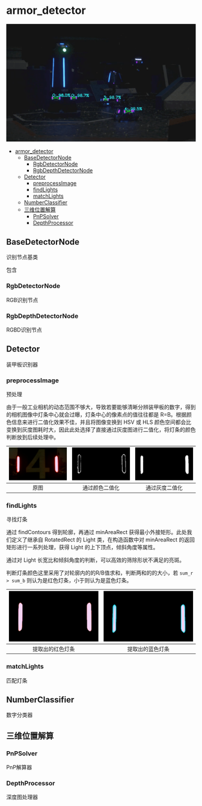 # armor_detector

![](docs/result.png)

- [armor_detector](#armor_detector)
  - [BaseDetectorNode](#basedetectornode)
    - [RgbDetectorNode](#rgbdetectornode)
    - [RgbDepthDetectorNode](#rgbdepthdetectornode)
  - [Detector](#detector)
    - [preprocessImage](#preprocessimage)
    - [findLights](#findlights)
    - [matchLights](#matchlights)
  - [NumberClassifier](#numberclassifier)
  - [三维位置解算](#三维位置解算)
    - [PnPSolver](#pnpsolver)
    - [DepthProcessor](#depthprocessor)

## BaseDetectorNode
识别节点基类

包含

### RgbDetectorNode
RGB识别节点

### RgbDepthDetectorNode
RGBD识别节点

## Detector
装甲板识别器

### preprocessImage
预处理

由于一般工业相机的动态范围不够大，导致若要能够清晰分辨装甲板的数字，得到的相机图像中灯条中心就会过曝，灯条中心的像素点的值往往都是 R=B。根据颜色信息来进行二值化效果不佳，并且将图像变换到 HSV 或 HLS 颜色空间都会比变换到灰度图耗时大，因此此处选择了直接通过灰度图进行二值化，将灯条的颜色判断放到后续处理中。

| ![](docs/raw.png) | ![](docs/hsv_bin.png) | ![](docs/gray_bin.png) |
| :---------------: | :-------------------: | :--------------------: |
|       原图        |    通过颜色二值化     |     通过灰度二值化     |

### findLights
寻找灯条

通过 findContours 得到轮廓，再通过 minAreaRect 获得最小外接矩形。此处我们定义了继承自 RotatedRect 的 Light 类，在构造函数中对 minAreaRect 的返回矩形进行一系列处理，获得 Light 的上下顶点，倾斜角度等属性。

通过对 Light 长宽比和倾斜角度的判断，可以高效的筛除形状不满足的亮斑。

判断灯条颜色这里采用了对轮廓内的的R/B值求和，判断两和的的大小，若 `sum_r > sum_b` 则认为是红色灯条，小于则认为是蓝色灯条。

| ![](docs/red.png) | ![](docs/blue.png) |
| :---------------: | :----------------: |
| 提取出的红色灯条  |  提取出的蓝色灯条  |

### matchLights
匹配灯条

## NumberClassifier
数字分类器

## 三维位置解算

### PnPSolver
PnP解算器

### DepthProcessor
深度图处理器

